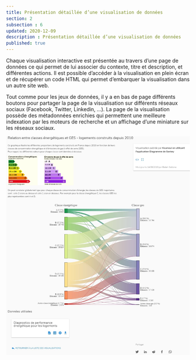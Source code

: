 ```yaml
---
title: Présentation détaillée d’une visualisation de données
section: 2
subsection : 6
updated: 2020-12-09
description : Présentation détaillée d’une visualisation de données
published: true
---
```

Chaque visualisation interactive est présentée au travers d’une page de données ce qui permet de lui associer du contexte, titre et description, et différentes actions. Il est possible d’accéder à la visualisation en plein écran et de récupérer un code HTML qui permet d’embarquer la visualisation dans un autre site web.

Tout comme pour les jeux de données, il y a en bas de page différents boutons pour partager la page de la visualisation sur différents réseaux sociaux (Facebook, Twitter, Linkedin, …). La page de la visualisation possède des métadonnées enrichies qui permettent une meilleure indexation par les moteurs de recherche et un affichage d’une miniature sur les réseaux sociaux.

<img src="../../static/images/detail-visualisation.jpg" alt="Catalogue de données"></img>
